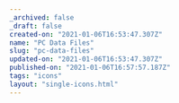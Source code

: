 ```yaml
---
_archived: false
_draft: false
created-on: "2021-01-06T16:53:47.307Z"
name: "PC Data Files"
slug: "pc-data-files"
updated-on: "2021-01-06T16:53:47.307Z"
published-on: "2021-01-06T16:57:57.187Z"
tags: "icons"
layout: "single-icons.html"
---
```



